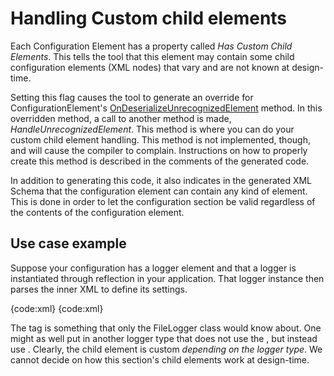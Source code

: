 # Handling Custom child elements

Each Configuration Element has a property called _Has Custom Child Elements_. This tells the tool that this element may contain some child configuration elements (XML nodes) that vary and are not known at design-time.

Setting this flag causes the tool to generate an override for ConfigurationElement's [OnDeserializeUnrecognizedElement](http___msdn.microsoft.com_en-us_library_system.configuration.configurationelement.ondeserializeunrecognizedelement.aspx) method. In this overridden method, a call to another method is made, _HandleUnrecognizedElement_. This method is where you can do your custom child element handling. This method is not implemented, though, and will cause the compiler to complain. Instructions on how to properly create this method is described in the comments of the generated code.

In addition to generating this code, it also indicates in the generated XML Schema that the configuration element can contain any kind of element. This is done in order to let the configuration section be valid regardless of the contents of the configuration element.

## Use case example

Suppose your configuration has a logger element and that a logger is instantiated through reflection in your application. That logger instance then parses the inner XML to define its settings.

{code:xml}
<logger type="Logging.FileLogger, CustomLoggingAssembly">
  <fileOptions filename="c:\log.txt" buffered="true" />
</logger>
{code:xml}

The <fileOptions> tag is something that only the FileLogger class would know about. One might as well put in another logger type that does not use the <fileOptions>, but instead use <databaseOptions>. Clearly, the child element is custom _depending on the logger type_. We cannot decide on how this section's child elements work at design-time.